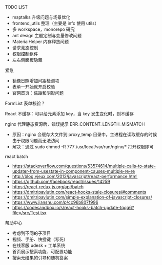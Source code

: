 TODO LIST
* maptalks 升级问题与场景优化
* frontend_utils 整理（主要是 info 使用 utils）
* 多 workspace，monorepo 研究
* ant design 主题定制与变量修改问题
* MaterialHelper 内存释放问题
* 请求竞态控制
* 权限控制组件
* 左右侧面板隐藏

紧急
* 镜像日照增加间距检测项
* 表单一开始就开启校验
* 官网首页：焦距和阴影问题

FormList 表单校验？

React 不缓存：可以给元素添加 key，当 key 发生变化时，则不缓存

nginx 代理静态资源后，错误提示 ERR_CONTENT_LENGTH_MISMATCH
* 原因：nginx 会缓存大文件到 proxy_temp 目录中，主进程在读取缓存的时候由于权限问题而无法访问
* 解决：通过 sudo chmod -R 777 /usr/local/var/run/nginx/* 打开权限即可

react batch
* https://stackoverflow.com/questions/53574614/multiple-calls-to-state-updater-from-usestate-in-component-causes-multiple-re-re
* http://blog.vjeux.com/2013/javascript/react-performance.html
* https://github.com/facebook/react/issues/14259
* https://react-redux.js.org/api/batch
* https://dmitripavlutin.com/react-hooks-stale-closures/#comments
* https://dmitripavlutin.com/simple-explanation-of-javascript-closures/
* https://www.jianshu.com/p/cc96b807f996
* https://codesandbox.io/s/react-hooks-batch-update-tqqq6?file=/src/Test.tsx

帮助中心
* 考虑到不同的子项目
* 视频、手册、快捷键（写死）
* 在线客服 udesk + 工单系统
* 首页展示搜索功能、可配置功能
* 搜索无结果的引导和随机答案